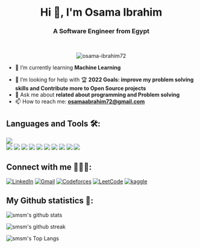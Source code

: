 <h1 align="center">Hi 👋, I'm Osama Ibrahim</h1>

<h3 align="center">A Software Engineer from Egypt</h3><br>



<!-- visitors -->
<p align="center"> <img src="https://komarev.com/ghpvc/?username=osama-ibrahim72&label=Profile%20views&color=0e75b6&style=flat" alt="osama-ibrahim72" /> </p>


<!--
**osama-ibrahim72/osama-ibrahim72** is a ✨ _special_ ✨ repository because its `README.md` (this file) appears on your GitHub profile.

Here are some ideas to get you started:
-->
<!-- - 🔭 I’m currently working on  **Problem Solving / C++  / Data Structures / Algorithms / Back-end / Data Base** -->
- 🌱 I’m currently learning **Machine Learning**
<!-- - 👯 I’m looking to collaborate on ... -->
- 🤔 I’m looking for help with 🏆 **2022 Goals: improve my problem solving skills and Contribute more to Open Source projects**
- 💬 Ask me about **related about programming and Problem solving**
- 📫 How to reach me: **osamaabrahim72@gmail.com**
<!-- - 😄 Pronouns: ...
- ⚡ Fun fact: ... -->


## Languages and Tools 🛠:
<p>
  <img src="https://img.icons8.com/color/48/000000/c-plus-plus-logo.png" style= "display:block"/>
   <img src="https://img.icons8.com/color/48/undefined/c-sharp-logo.png"/>
  <img src="https://img.icons8.com/color/48/undefined/java-coffee-cup-logo--v1.png"/>
  <img src="https://img.icons8.com/color/48/000000/javascript--v2.png"/>
  <img src="https://img.icons8.com/color/48/000000/python--v2.png"/>
  <img src="https://img.icons8.com/external-tal-revivo-filled-tal-revivo/24/undefined/external-django-a-high-level-python-web-framework-that-encourages-rapid-development-logo-filled-tal-revivo.png"/>
  <img src="https://img.icons8.com/color/48/undefined/dart.png"/>
  <img src="https://img.icons8.com/fluency/48/undefined/flutter.png"/>
  <img src="https://img.icons8.com/color/48/000000/html-5--v1.png"/>
  <img src="https://img.icons8.com/color/48/000000/css3.png"/>
  <img src="https://img.icons8.com/external-soft-fill-juicy-fish/60/undefined/external-sql-coding-and-development-soft-fill-soft-fill-juicy-fish.png"/>
  
 </p>
 
  ## Connect with me 🙋🏻‍♀️:
[![LinkedIn](https://img.icons8.com/fluency/48/000000/linkedin.png)](https://www.linkedin.com/in/osama-ibrahim-marzok-1b8a111b1/)
[![Gmail](https://img.icons8.com/color/48/000000/gmail--v1.png)](mailto:osamaabrahim72@gmail.com)
[![Codeforces](https://img.icons8.com/external-tal-revivo-color-tal-revivo/48/000000/external-codeforces-programming-competitions-and-contests-programming-community-logo-color-tal-revivo.png)](https://codeforces.com/profile/SMSM_72)
[![LeetCode](https://img.icons8.com/external-tal-revivo-shadow-tal-revivo/48/000000/external-level-up-your-coding-skills-and-quickly-land-a-job-logo-shadow-tal-revivo.png)](https://leetcode.com/smsmmarzok30/)
[![kaggle](<img src="https://img.icons8.com/windows/32/000000/kaggle.png"/>)](https://www.kaggle.com/smsmibrahim)

## My Github statistics 🚀:

![smsm's github stats](https://github-readme-stats.vercel.app/api?username=osama-ibrahim72&show_icons=true&theme=tokyonight)

![smsm's github streak](https://github-readme-streak-stats.herokuapp.com/?user=osama-ibrahim72&theme=tokyonight&include_all_commits=true&count_private=true)

![smsm's Top Langs](https://github-readme-stats.vercel.app/api/top-langs/?username=osama-ibrahim72&theme=tokyonight&layout=compact)




